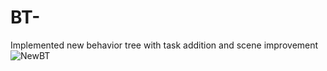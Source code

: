 # BT-
Implemented new behavior tree with task addition and scene improvement
![NewBT](https://github.com/bnira/BT-/assets/141858940/68f09af6-80f1-4eda-b12d-b2541ea6bfe1)
